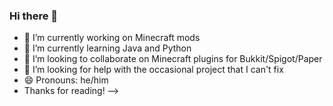 ### Hi there 👋
- 🔭 I’m currently working on Minecraft mods
- 🌱 I’m currently learning Java and Python
- 👯 I’m looking to collaborate on Minecraft plugins for Bukkit/Spigot/Paper
- 🤔 I’m looking for help with the occasional project that I can't fix
- 😄 Pronouns: he/him
- Thanks for reading!
-->

<!--


